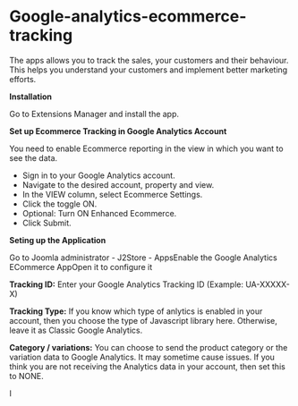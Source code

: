 # Google-analytics-ecommerce-tracking

The apps allows you to track the sales, your customers and their behaviour. This helps you understand your customers and implement better marketing efforts.

**Installation**

Go to Extensions Manager and install the app.

**Set up Ecommerce Tracking in Google Analytics Account**

You need to enable Ecommerce reporting in the view in which you want to see the data.

* Sign in to your Google Analytics account.
* Navigate to the desired account, property and view.
* In the VIEW column, select Ecommerce Settings.
* Click the toggle ON.
* Optional: Turn ON Enhanced Ecommerce.
* Click Submit.

**Seting up the Application**

Go to Joomla administrator - J2Store - AppsEnable the Google Analytics ECommerce AppOpen it to configure it

**Tracking ID:** Enter your Google Analytics Tracking ID \(Example: UA-XXXXX-X\)

**Tracking Type:** If you know which type of anlytics is enabled in your account, then you choose the type of Javascript library here. Otherwise, leave it as Classic Google Analytics.

**Category / variations:** You can choose to send the product category or the variation data to Google Analytics. It may sometime cause issues. If you think you are not receiving the Analytics data in your account, then set this to NONE.

I

